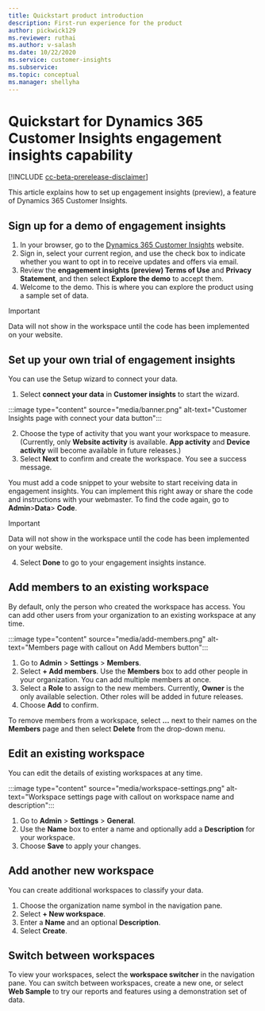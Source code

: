```yaml
---
title: Quickstart product introduction 
description: First-run experience for the product
author: pickwick129
ms.reviewer: ruthai
ms.author: v-salash
ms.date: 10/22/2020
ms.service: customer-insights
ms.subservice: 
ms.topic: conceptual
ms.manager: shellyha
---
```


# Quickstart for Dynamics 365 Customer Insights engagement insights capability

[!INCLUDE [cc-beta-prerelease-disclaimer](includes/cc-beta-prerelease-disclaimer.md)]

This article explains how to set up engagement insights (preview), a feature of Dynamics 365 Customer Insights.

## Sign up for a demo of engagement insights

1. In your browser, go to the [Dynamics 365 Customer Insights](https://pi.dynamics.com/) website. 
1. Sign in, select your current region, and use the check box to indicate whether you want to opt in to receive updates and offers via email.
1. Review the **engagement insights (preview) Terms of Use** and **Privacy Statement**, and then select **Explore the demo** to accept them.
1. Welcome to the demo. This is where you can explore the product using a sample set of data. 

> [!IMPORTANT]
> Data will not show in the workspace until the code has been implemented on your website.

## Set up your own trial of engagement insights

You can use the Setup wizard to connect your data.

1. Select **connect your data** in **Customer insights**  to start the wizard. 

:::image type="content" source="media/banner.png" alt-text="Customer Insights page with connect your data button":::

2. Choose the type of activity that you want your workspace to measure. (Currently, only **Website activity** is available. **App activity** and **Device activity** will become available in future releases.)
1. Select **Next** to confirm and create the workspace.  You see a success message. 

You must add a code snippet to your website to start receiving data in engagement insights. You can implement this right away or share the code and instructions with your webmaster. To find the code again, go to **Admin**>**Data**> **Code**.  

> [!IMPORTANT]
> Data will not show in the workspace until the code has been implemented on your website.

4. Select **Done** to go to your engagement insights instance. 

## Add members to an existing workspace

By default, only the person who created the workspace has access. You can add other users from your organization to an existing workspace at any time.

:::image type="content" source="media/add-members.png" alt-text="Members page with callout on Add Members button":::

1. Go to **Admin** > **Settings** > **Members**.
2. Select **+ Add members**. Use the  **Members** box to add other people in your organization. You can add multiple members at once.
3. Select a **Role** to assign to the new members. Currently, **Owner** is the only available selection. Other roles will be added in future releases.
4. Choose **Add** to confirm.

To remove members from a workspace, select **...** next to their names on the **Members** page and then select **Delete** from the drop-down menu.

## Edit an existing workspace

You can edit the details of existing workspaces at any time.

:::image type="content" source="media/workspace-settings.png" alt-text="Workspace settings page with callout on workspace name and description":::

1. Go to **Admin** > **Settings** > **General**.
1. Use the  **Name** box to enter a name and optionally add a **Description** for your workspace.
1. Choose **Save** to apply your changes.

## Add another new workspace

You can create additional workspaces to classify your data.

1. Choose the organization name symbol in the navigation pane.
2. Select **+ New workspace**.
3. Enter a **Name** and an optional **Description**.
4. Select **Create**.

## Switch between workspaces

To view your workspaces, select the **workspace switcher** in the navigation pane. You can switch between workspaces, create a new one, or select **Web Sample** to try our reports and features using a demonstration set of data. 


